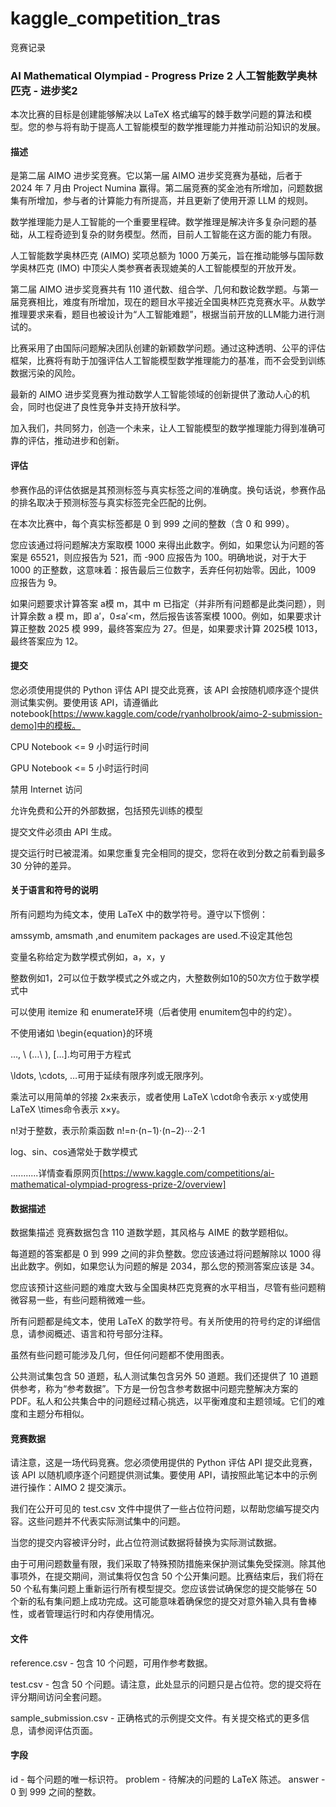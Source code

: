 # kaggle_competition_tras
竞赛记录
### AI Mathematical Olympiad - Progress Prize 2 人工智能数学奥林匹克 - 进步奖2
本次比赛的目标是创建能够解决以 LaTeX 格式编写的棘手数学问题的算法和模型。您的参与将有助于提高人工智能模型的数学推理能力并推动前沿知识的发展。
#### 描述
是第二届 AIMO 进步奖竞赛。它以第一届 AIMO 进步奖竞赛为基础，后者于 2024 年 7 月由 Project Numina 赢得。第二届竞赛的奖金池有所增加，问题数据集有所增加，参与者的计算能力有所提高，并且更新了使用开源 LLM 的规则。

数学推理能力是人工智能的一个重要里程碑。数学推理是解决许多复杂问题的基础，从工程奇迹到复杂的财务模型。然而，目前人工智能在这方面的能力有限。

人工智能数学奥林匹克 (AIMO) 奖项总额为 1000 万美元，旨在推动能够与国际数学奥林匹克 (IMO) 中顶尖人类参赛者表现媲美的人工智能模型的开放开发。

第二届 AIMO 进步奖竞赛共有 110 道代数、组合学、几何和数论数学题。与第一届竞赛相比，难度有所增加，现在的题目水平接近全国奥林匹克竞赛水平。从数学推理要求来看，题目也被设计为“人工智能难题”，根据当前开放的LLM能力进行测试的。

比赛采用了由国际问题解决团队创建的新颖数学问题。通过这种透明、公平的评估框架，比赛将有助于加强评估人工智能模型数学推理能力的基准，而不会受到训练数据污染的风险。

最新的 AIMO 进步奖竞赛为推动数学人工智能领域的创新提供了激动人心的机会，同时也促进了良性竞争并支持开放科学。

加入我们，共同努力，创造一个未来，让人工智能模型的数学推理能力得到准确可靠的评估，推动进步和创新。

#### 评估
参赛作品的评估依据是其预测标签与真实标签之间的准确度。换句话说，参赛作品的排名取决于预测标签与真实标签完全匹配的比例。

在本次比赛中，每个真实标签都是 0 到 999 之间的整数（含 0 和 999）。

您应该通过将问题解决方案取模 1000 来得出此数字。例如，如果您认为问题的答案是 65521，则应报告为 521，而 -900 应报告为 100。明确地说，对于大于 1000 的正整数，这意味着：报告最后三位数字，丢弃任何初始零。因此，1009 应报告为 9。

如果问题要求计算答案 a模 m，其中 m 已指定（并非所有问题都是此类问题），则计算余数 a 模 m，即 a′，0≤a′<m，然后报告该答案模 1000。例如，如果要求计算正整数 2025 模 999，最终答案应为 27。但是，如果要求计算 2025模 1013，最终答案应为 12。

#### 提交

您必须使用提供的 Python 评估 API 提交此竞赛，该 API 会按随机顺序逐个提供测试集实例。要使用该 API，请遵循此notebook[https://www.kaggle.com/code/ryanholbrook/aimo-2-submission-demo]中的模板。

CPU Notebook <= 9 小时运行时间

GPU Notebook <= 5 小时运行时间

禁用 Internet 访问

允许免费和公开的外部数据，包括预先训练的模型

提交文件必须由 API 生成。

提交运行时已被混淆。如果您重复完全相同的提交，您将在收到分数之前看到最多 30 分钟的差异。

#### 关于语言和符号的说明

所有问题均为纯文本，使用 LaTeX 中的数学符号。遵守以下惯例：

amssymb, amsmath ,and enumitem packages are used.不设定其他包

变量名称给定为数学模式例如，a，x，y

整数例如1，2可以位于数学模式之外或之内，大整数例如10的50次方位于数学模式中

可以使用 itemize 和 enumerate环境（后者使用 enumitem包中的约定）。

不使用诸如 \begin{equation}的环境

$…$, \ (…\ ), \[…\].均可用于方程式

\ldots, \cdots, …可用于延续有限序列或无限序列。

乘法可以用简单的邻接 2x来表示，或者使用 LaTeX \cdot命令表示 x⋅y或使用 LaTeX \times命令表示 x×y。

n!对于整数，表示阶乘函数 n!=n⋅(n−1)⋅(n−2)⋯2⋅1

log、sin、cos通常处于数学模式

...........详情查看原网页[https://www.kaggle.com/competitions/ai-mathematical-olympiad-progress-prize-2/overview]

#### 数据描述

数据集描述 竞赛数据包含 110 道数学题，其风格与 AIME 的数学题相似。

每道题的答案都是 0 到 999 之间的非负整数。您应该通过将问题解除以 1000 得出此数字。例如，如果您认为问题的解是 2034，那么您的预测答案应该是 34。

您应该预计这些问题的难度大致与全国奥林匹克竞赛的水平相当，尽管有些问题稍微容易一些，有些问题稍微难一些。

所有问题都是纯文本，使用 LaTeX 的数学符号。有关所使用的符号约定的详细信息，请参阅概述、语言和符号部分注释。

虽然有些问题可能涉及几何，但任何问题都不使用图表。

公共测试集包含 50 道题，私人测试集包含另外 50 道题。我们还提供了 10 道题供参考，称为“参考数据”。下方是一份包含参考数据中问题完整解决方案的 PDF。私人和公共集合中的问题经过精心挑选，以平衡难度和主题领域。它们的难度和主题分布相似。


#### 竞赛数据

请注意，这是一场代码竞赛。您必须使用提供的 Python 评估 API 提交此竞赛，该 API 以随机顺序逐个问题提供测试集。要使用 API，请按照此笔记本中的示例进行操作：AIMO 2 提交演示。

我们在公开可见的 test.csv 文件中提供了一些占位符问题，以帮助您编写提交内容。这些问题并不代表实际测试集中的问题。

当您的提交内容被评分时，此占位符测试数据将替换为实际测试数据。

由于可用问题数量有限，我们采取了特殊预防措施来保护测试集免受探测。除其他事项外，在提交期间，测试集将仅包含 50 个公开集问题。比赛结束后，我们将在 50 个私有集问题上重新运行所有模型提交。您应该尝试确保您的提交能够在 50 个新的私有集问题上成功完成。这可能意味着确保您的提交对意外输入具有鲁棒性，或者管理运行时和内存使用情况。

#### 文件

reference.csv - 包含 10 个问题，可用作参考数据。

test.csv - 包含 50 个问题。请注意，此处显示的问题只是占位符。您的提交将在评分期间访问全套问题。

sample_submission.csv - 正确格式的示例提交文件。有关提交格式的更多信息，请参阅评估页面。

#### 字段
id - 每个问题的唯一标识符。
problem - 待解决的问题的 LaTeX 陈述。
answer - 0 到 999 之间的整数。


